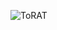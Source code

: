![ToRAT](https://github.com/yuankong666/Ultimate-RAT-Collection/assets/128066597/f4689d63-cfc0-4d0b-ad63-3a61deb6ef24)
